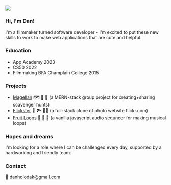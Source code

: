###

![](https://user-images.githubusercontent.com/47993465/234459958-8d766a4c-4cda-4337-9574-7546ff64939f.gif) 
### Hi, I'm Dan!

I'm a filmmaker turned software developer - I'm excited to put these new skills to work to make web applications that are cute and helpful.

### Education
- App Academy 2023
- CS50 2022
- Filmmaking BFA Champlain College 2015

### Projects
- [Magellan](https://github.com/stevenpaalz/magellan) 🗺 🧭 📍 (a MERN-stack group project for creating+sharing scavenger hunts)
- [Flickster](https://github.com/danholodak/Flickster) 📸 🏞 💙💖 (a full-stack clone of photo website flickr.com)
- [Fruit Loops](https://github.com/danholodak/Fruit-Loops) 🍓 💫 🎵 (a vanilla javascript audio sequncer for making musical loops)

### Hopes and dreams ##
I'm looking for a role where I can be challenged every day, supported by a hardworking and friendly team.

### Contact ##
📧 danholodak@gmail.com 
